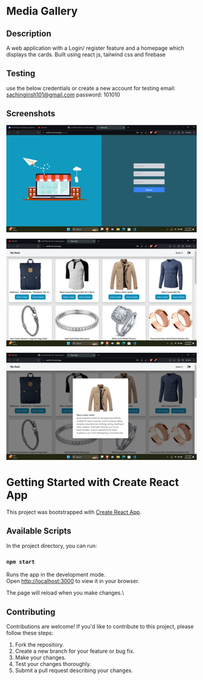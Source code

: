 # Media Gallery

## Description

A web application with a Login/ register feature and a homepage which displays the cards. Built using react js, tailwind css and firebase

## Testing
use the below credentials or create a new account for testing
email: sachingirish101@gmail.com
password: 101010

## Screenshots

![Screenshot 1](public/sc1.png)

![Screenshot 2](public/sc2.png)

![Screenshot 3](public/sc3.png)

# Getting Started with Create React App

This project was bootstrapped with [Create React App](https://github.com/facebook/create-react-app).

## Available Scripts

In the project directory, you can run:

### `npm start`

Runs the app in the development mode.\
Open [http://localhost:3000](http://localhost:3000) to view it in your browser.

The page will reload when you make changes.\

## Contributing

Contributions are welcome! If you'd like to contribute to this project, please follow these steps:

1. Fork the repository.
2. Create a new branch for your feature or bug fix.
3. Make your changes.
4. Test your changes thoroughly.
5. Submit a pull request describing your changes.
